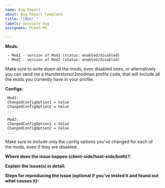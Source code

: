 ```yaml
---
name: Bug Report
about: Bug Report template
title: "[BUG] "
labels: possible bug
assignees: MikeS-MS

---
```


**Mods:**
```
 - Mod1 - version of Mod1 (status: enabled/disabled)
 - Mod2 - version of Mod2 (status: enabled/disabled)
```
Make sure to write down all the mods, even disabled ones, or alternatively you can send me a thunderstore/r2modman profile code, that will include all the mods you currently have in your profile.

**Configs:**
```
 Mod1:
 ChangedConfigOption1 = Value
 ChangedConfigOption2 = Value
 ...
 
 Mod2:
 ChangedConfigOption1 = Value
 ChangedConfigOption2 = Value
 ...
```
Make sure to include only the config options you've changed for each of the mods, even if they are disabled. 

**Where does the issue happen (client-side/host-side/both)?:**


**Explain the issue(s) in detail:**


**Steps for reproducing the issue (optional if you've tested it and found out what causes it):**
